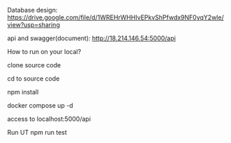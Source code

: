 Database design:
https://drive.google.com/file/d/1WREHrWHHIvEPkvShPfwdx9NF0yqY2wle/view?usp=sharing

api and swagger(document):
http://18.214.146.54:5000/api

How to run on your local?

clone source code

cd to source code

npm install

docker compose up -d

access to localhost:5000/api

Run UT
npm run test
